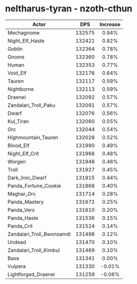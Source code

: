 # neltharus-tyran - nzoth-cthun
| Actor | DPS | Increase |
|---|:---:|:---:|
|Mechagnome|132575|0.94%|
|Night_Elf_Haste|132421|0.82%|
|Goblin|132364|0.78%|
|Gnome|132360|0.78%|
|Human|132353|0.77%|
|Void_Elf|132176|0.64%|
|Tauren|132117|0.59%|
|Nightborne|132113|0.59%|
|Draenei|132092|0.57%|
|Zandalari_Troll_Paku|132091|0.57%|
|Dwarf|132076|0.56%|
|Kul_Tiran|132060|0.55%|
|Orc|132044|0.54%|
|Highmountain_Tauren|132028|0.52%|
|Blood_Elf|131990|0.49%|
|Night_Elf_Crit|131968|0.48%|
|Worgen|131948|0.46%|
|Troll|131927|0.45%|
|Dark_Iron_Dwarf|131915|0.44%|
|Panda_Fortune_Cookie|131868|0.40%|
|Maghar_Orc|131714|0.28%|
|Panda_Mastery|131672|0.25%|
|Panda_Vers|131610|0.20%|
|Panda_Haste|131536|0.15%|
|Panda_Crit|131524|0.14%|
|Zandalari_Troll_Bwonsamdi|131498|0.12%|
|Undead|131470|0.10%|
|Zandalari_Troll_Kimbul|131469|0.10%|
|Base|131341|0.00%|
|Vulpera|131330|-0.01%|
|Lightforged_Draenei|131259|-0.06%|
